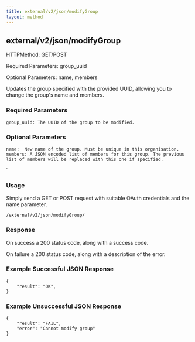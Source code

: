 ```yaml
---
title: external/v2/json/modifyGroup
layout: method
---
```

## external/v2/json/modifyGroup

HTTPMethod: GET/POST

Required Parameters: group_uuid

Optional Parameters: name, members


Updates the group specified with the provided UUID, allowing you to change the group's name and members.

### Required Parameters

    group_uuid: The UUID of the group to be modified.


### Optional Parameters

    name:  New name of the group. Must be unique in this organisation.
    members: A JSON encoded list of members for this group. The previous list of members will be replaced with this one if specified.
`

### Usage

Simply send a GET or POST request with suitable OAuth credentials and the name parameter.

`/external/v2/json/modifyGroup/`

### Response

On success a 200 status code, along with a success code.

On failure a 200 status code, along with a description of the error.

### Example Successful JSON Response

    {
        "result": "OK",
    }

### Example Unsuccessful JSON Response

    {
        "result": "FAIL",
        "error": "Cannot modify group" 
    }